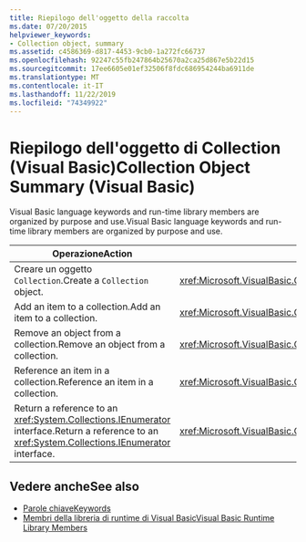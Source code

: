 ```yaml
---
title: Riepilogo dell'oggetto della raccolta
ms.date: 07/20/2015
helpviewer_keywords:
- Collection object, summary
ms.assetid: c4586369-d817-4453-9cb0-1a272fc66737
ms.openlocfilehash: 92247c55fb247864b25670a2ca25d867e5b22d15
ms.sourcegitcommit: 17ee6605e01ef32506f8fdc686954244ba6911de
ms.translationtype: MT
ms.contentlocale: it-IT
ms.lasthandoff: 11/22/2019
ms.locfileid: "74349922"
---
```

# <a name="collection-object-summary-visual-basic"></a><span data-ttu-id="4fe5a-102">Riepilogo dell'oggetto di Collection (Visual Basic)</span><span class="sxs-lookup"><span data-stu-id="4fe5a-102">Collection Object Summary (Visual Basic)</span></span>
<span data-ttu-id="4fe5a-103">Visual Basic language keywords and run-time library members are organized by purpose and use.</span><span class="sxs-lookup"><span data-stu-id="4fe5a-103">Visual Basic language keywords and run-time library members are organized by purpose and use.</span></span>  
  
|<span data-ttu-id="4fe5a-104">Operazione</span><span class="sxs-lookup"><span data-stu-id="4fe5a-104">Action</span></span>|<span data-ttu-id="4fe5a-105">Elemento di linguaggio</span><span class="sxs-lookup"><span data-stu-id="4fe5a-105">Language element</span></span>|  
|------------|----------------------|  
|<span data-ttu-id="4fe5a-106">Creare un oggetto `Collection`.</span><span class="sxs-lookup"><span data-stu-id="4fe5a-106">Create a `Collection` object.</span></span>|<xref:Microsoft.VisualBasic.Collection>|  
|<span data-ttu-id="4fe5a-107">Add an item to a collection.</span><span class="sxs-lookup"><span data-stu-id="4fe5a-107">Add an item to a collection.</span></span>|<xref:Microsoft.VisualBasic.Collection.Add*>|  
|<span data-ttu-id="4fe5a-108">Remove an object from a collection.</span><span class="sxs-lookup"><span data-stu-id="4fe5a-108">Remove an object from a collection.</span></span>|<xref:Microsoft.VisualBasic.Collection.Remove*>|  
|<span data-ttu-id="4fe5a-109">Reference an item in a collection.</span><span class="sxs-lookup"><span data-stu-id="4fe5a-109">Reference an item in a collection.</span></span>|<xref:Microsoft.VisualBasic.Collection.Item*>|  
|<span data-ttu-id="4fe5a-110">Return a reference to an <xref:System.Collections.IEnumerator> interface.</span><span class="sxs-lookup"><span data-stu-id="4fe5a-110">Return a reference to an <xref:System.Collections.IEnumerator> interface.</span></span>|<xref:Microsoft.VisualBasic.Collection.System%23Collections%23IEnumerable%23GetEnumerator%2A>|  
  
## <a name="see-also"></a><span data-ttu-id="4fe5a-111">Vedere anche</span><span class="sxs-lookup"><span data-stu-id="4fe5a-111">See also</span></span>

- [<span data-ttu-id="4fe5a-112">Parole chiave</span><span class="sxs-lookup"><span data-stu-id="4fe5a-112">Keywords</span></span>](../../../visual-basic/language-reference/keywords/index.md)
- [<span data-ttu-id="4fe5a-113">Membri della libreria di runtime di Visual Basic</span><span class="sxs-lookup"><span data-stu-id="4fe5a-113">Visual Basic Runtime Library Members</span></span>](../../../visual-basic/language-reference/runtime-library-members.md)
